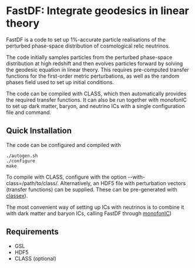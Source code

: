 FastDF: Integrate geodesics in linear theory
============================================

FastDF is a code to set up 1%-accurate particle realisations of the
perturbed phase-space distribution of cosmological relic neutrinos.

The code initially samples particles from the perturbed phase-space
distribution at high redshift and then evolves particles forward by
solving the geodesic equation in linear theory. This requires
pre-computed transfer functions for the first-order metric perturbations,
as well as the random phases field used to set up initial conditions.

The code can be compiled with CLASS, which then automatically provides
the required transfer functions. It can also be run together with
monofonIC to set up dark matter, baryon, and neutrino ICs with a single
configuration file and command.

Quick Installation
------------------

The code can be configured and compiled with

```
./autogen.sh
./configure
make
```

To compile with CLASS, configure with the option --with-class=/path/to/class/.
Alternatively, an HDF5 file with perturbation vectors (transfer functions)
can be supplied. These can be pre-generated with [classex](https://github.com/wullm/classex)).

The most convenient way of setting up ICs with neutrinos is to combine it with
dark matter and baryon ICs, calling FastDF through [monofonIC](https://github.com/wullm/monofonic))

Requirements
------------
+ GSL
+ HDF5
+ CLASS (optional)
